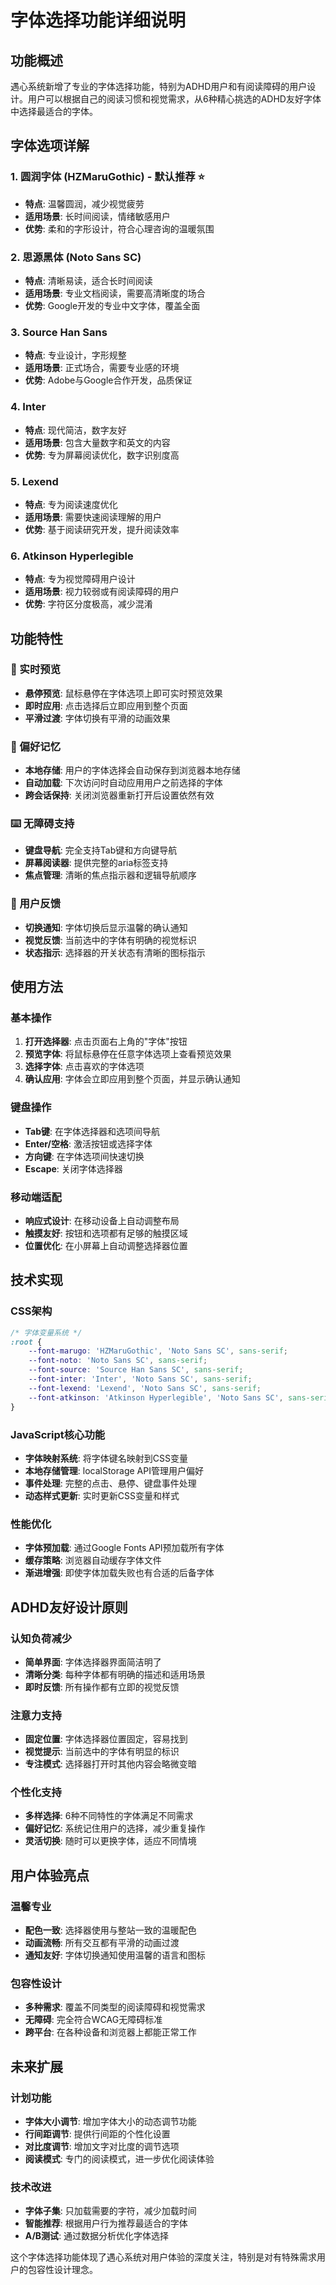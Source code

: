 # 字体选择功能详细说明

## 功能概述

遇心系统新增了专业的字体选择功能，特别为ADHD用户和有阅读障碍的用户设计。用户可以根据自己的阅读习惯和视觉需求，从6种精心挑选的ADHD友好字体中选择最适合的字体。

## 字体选项详解

### 1. 圆润字体 (HZMaruGothic) - 默认推荐 ⭐
- **特点**: 温馨圆润，减少视觉疲劳
- **适用场景**: 长时间阅读，情绪敏感用户
- **优势**: 柔和的字形设计，符合心理咨询的温暖氛围

### 2. 思源黑体 (Noto Sans SC)
- **特点**: 清晰易读，适合长时间阅读
- **适用场景**: 专业文档阅读，需要高清晰度的场合
- **优势**: Google开发的专业中文字体，覆盖全面

### 3. Source Han Sans
- **特点**: 专业设计，字形规整
- **适用场景**: 正式场合，需要专业感的环境
- **优势**: Adobe与Google合作开发，品质保证

### 4. Inter
- **特点**: 现代简洁，数字友好
- **适用场景**: 包含大量数字和英文的内容
- **优势**: 专为屏幕阅读优化，数字识别度高

### 5. Lexend
- **特点**: 专为阅读速度优化
- **适用场景**: 需要快速阅读理解的用户
- **优势**: 基于阅读研究开发，提升阅读效率

### 6. Atkinson Hyperlegible
- **特点**: 专为视觉障碍用户设计
- **适用场景**: 视力较弱或有阅读障碍的用户
- **优势**: 字符区分度极高，减少混淆

## 功能特性

### 🎯 实时预览
- **悬停预览**: 鼠标悬停在字体选项上即可实时预览效果
- **即时应用**: 点击选择后立即应用到整个页面
- **平滑过渡**: 字体切换有平滑的动画效果

### 💾 偏好记忆
- **本地存储**: 用户的字体选择会自动保存到浏览器本地存储
- **自动加载**: 下次访问时自动应用用户之前选择的字体
- **跨会话保持**: 关闭浏览器重新打开后设置依然有效

### ⌨️ 无障碍支持
- **键盘导航**: 完全支持Tab键和方向键导航
- **屏幕阅读器**: 提供完整的aria标签支持
- **焦点管理**: 清晰的焦点指示器和逻辑导航顺序

### 🔔 用户反馈
- **切换通知**: 字体切换后显示温馨的确认通知
- **视觉反馈**: 当前选中的字体有明确的视觉标识
- **状态指示**: 选择器的开关状态有清晰的图标指示

## 使用方法

### 基本操作
1. **打开选择器**: 点击页面右上角的"字体"按钮
2. **预览字体**: 将鼠标悬停在任意字体选项上查看预览效果
3. **选择字体**: 点击喜欢的字体选项
4. **确认应用**: 字体会立即应用到整个页面，并显示确认通知

### 键盘操作
- **Tab键**: 在字体选择器和选项间导航
- **Enter/空格**: 激活按钮或选择字体
- **方向键**: 在字体选项间快速切换
- **Escape**: 关闭字体选择器

### 移动端适配
- **响应式设计**: 在移动设备上自动调整布局
- **触摸友好**: 按钮和选项都有足够的触摸区域
- **位置优化**: 在小屏幕上自动调整选择器位置

## 技术实现

### CSS架构
```css
/* 字体变量系统 */
:root {
    --font-marugo: 'HZMaruGothic', 'Noto Sans SC', sans-serif;
    --font-noto: 'Noto Sans SC', sans-serif;
    --font-source: 'Source Han Sans SC', sans-serif;
    --font-inter: 'Inter', 'Noto Sans SC', sans-serif;
    --font-lexend: 'Lexend', 'Noto Sans SC', sans-serif;
    --font-atkinson: 'Atkinson Hyperlegible', 'Noto Sans SC', sans-serif;
}
```

### JavaScript核心功能
- **字体映射系统**: 将字体键名映射到CSS变量
- **本地存储管理**: localStorage API管理用户偏好
- **事件处理**: 完整的点击、悬停、键盘事件处理
- **动态样式更新**: 实时更新CSS变量和样式

### 性能优化
- **字体预加载**: 通过Google Fonts API预加载所有字体
- **缓存策略**: 浏览器自动缓存字体文件
- **渐进增强**: 即使字体加载失败也有合适的后备字体

## ADHD友好设计原则

### 认知负荷减少
- **简单界面**: 字体选择器界面简洁明了
- **清晰分类**: 每种字体都有明确的描述和适用场景
- **即时反馈**: 所有操作都有立即的视觉反馈

### 注意力支持
- **固定位置**: 字体选择器位置固定，容易找到
- **视觉提示**: 当前选中的字体有明显的标识
- **专注模式**: 选择器打开时其他内容会略微变暗

### 个性化支持
- **多样选择**: 6种不同特性的字体满足不同需求
- **偏好记忆**: 系统记住用户的选择，减少重复操作
- **灵活切换**: 随时可以更换字体，适应不同情境

## 用户体验亮点

### 温馨专业
- **配色一致**: 选择器使用与整站一致的温暖配色
- **动画流畅**: 所有交互都有平滑的动画过渡
- **通知友好**: 字体切换通知使用温馨的语言和图标

### 包容性设计
- **多种需求**: 覆盖不同类型的阅读障碍和视觉需求
- **无障碍**: 完全符合WCAG无障碍标准
- **跨平台**: 在各种设备和浏览器上都能正常工作

## 未来扩展

### 计划功能
- **字体大小调节**: 增加字体大小的动态调节功能
- **行间距调节**: 提供行间距的个性化设置
- **对比度调节**: 增加文字对比度的调节选项
- **阅读模式**: 专门的阅读模式，进一步优化阅读体验

### 技术改进
- **字体子集**: 只加载需要的字符，减少加载时间
- **智能推荐**: 根据用户行为推荐最适合的字体
- **A/B测试**: 通过数据分析优化字体选择

这个字体选择功能体现了遇心系统对用户体验的深度关注，特别是对有特殊需求用户的包容性设计理念。
